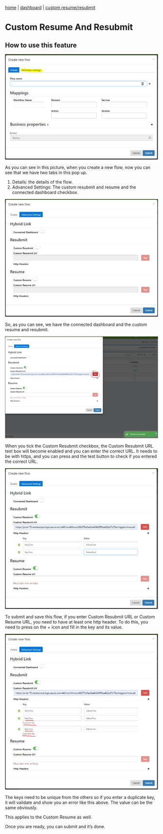 [home](../README.md) | [dashboard](dashboard.md) | [custom resume/resubmit](custom-resumeresubmit.md)

# Custom Resume And Resubmit

## How to use this feature

![Create Flow Pop up](../images/dashboard/createflow.jpg)

As you can see in this picture, when you create a new flow, now you can see that we have two tabs in this pop up.

1. Details: the details of the flow.
2. Advanced Settings: The custom resubmit and resume and the connected dashboard checkbox.

![Flow Advanced Settings](../images/dashboard/createflowadvanced.jpg)

So, as you can see, we have the connected dashboard and the custom resume and resubmit.

![Custom Resubmit test](../images/dashboard/customresubmittest.jpg)

When you tick the Custom Resubmit checkbox, the Custom Resubmit URL text box will become enabled and you can enter the correct URL. It needs to be with https, and you can press and the test button to check if you entered the correct URL.

![Headers](../images/dashboard/customresubmitheaders.jpg)

To submit and save this flow, if you enter Custom Resubmit URL or Custom Resume URL, you need to have at least one http header. To do this, you need to press on the + icon and fill in the key and its value.

![Unique Headers](../images/dashboard/customresubmitduplicateheaders.jpg)

The keys need to be unique from the others so if you enter a duplicate key, it will validate and show you an error like this above. The value can be the same obviously.

This applies to the Custom Resume as well.

Once you are ready, you can submit and it’s done.
